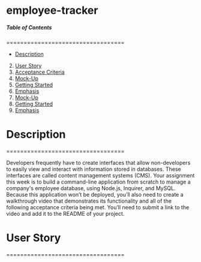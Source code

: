 # employee-tracker

##### Table of Contents  
==================================
* [Description](#description)  
2. [User Story](#userStory)
3. [Acceptance Criteria](#acceptanceCriteria)  
4. [Mock-Up](#Mock-up)
5. [Getting Started](#gettingStarted)  
6. [Emphasis](#emphasis)
7. [Mock-Up](#Mock-up)
8. [Getting Started](#gettingStarted)  
9. [Emphasis](#emphasis)

# Description
==================================

Developers frequently have to create interfaces that allow non-developers to easily view and interact with information stored in databases. These interfaces are called content management systems (CMS). Your assignment this week is to build a command-line application from scratch to manage a company's employee database, using Node.js, Inquirer, and MySQL.
Because this application won’t be deployed, you’ll also need to create a walkthrough video that demonstrates its functionality and all of the following acceptance criteria being met. You’ll need to submit a link to the video and add it to the README of your project.

# User Story
==================================
